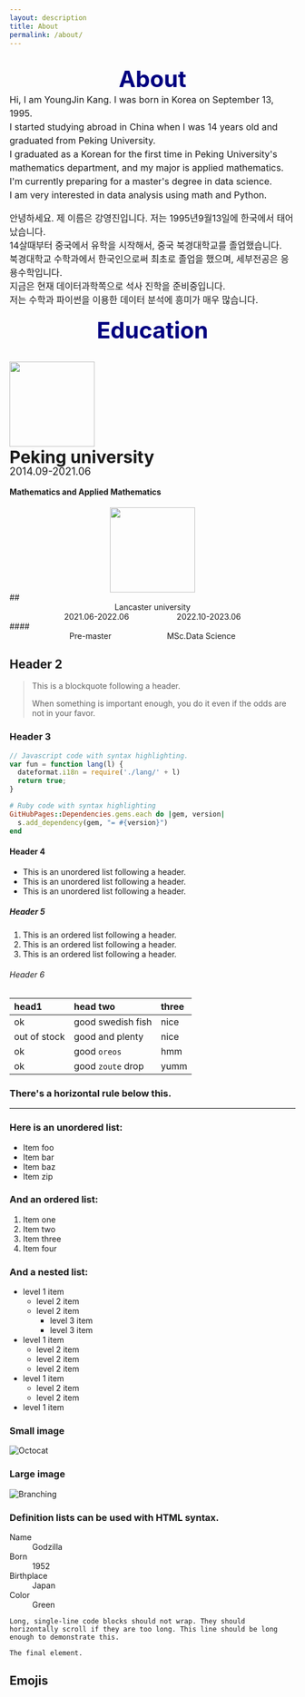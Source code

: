 ```yaml
---
layout: description
title: About
permalink: /about/
---
```


<br>
<center><span style="font-weight:bold;font-size:40px;color:navy;">About</span></center>
<span style=";font-size:16px;line-height:1.5em;">
Hi, I am YoungJin Kang. I was born in Korea on September 13, 1995.<br>
I started studying abroad in China when I was 14 years old and graduated from Peking University.<br>
I graduated as a Korean for the first time in Peking University's mathematics department, and my major is applied mathematics.<br>
I'm currently preparing for a master's degree in data science.<br>
I am very interested in data analysis using math and Python.
</span><br>
<br>
<span style=";font-size:16px;line-height:1.5em;">
안녕하세요. 제 이름은 강영진입니다. 저는 1995년9월13일에 한국에서 태어났습니다.<br>
14살때부터 중국에서 유학을 시작해서, 중국 북경대학교를 졸업했습니다.<br>
북경대학교 수학과에서 한국인으로써 최초로 졸업을 했으며, 세부전공은 응용수학입니다.<br>
지금은 현재 데이터과학쪽으로 석사 진학을 준비중입니다.<br>
저는 수학과 파이썬을 이용한 데이터 분석에 흥미가 매우 많습니다.
</span><br>
<br>

<center><span style="font-weight:bold;font-size:40px;color:navy;">Education</span></center><br>

<img src = "https://kyjmath.github.io/assets/Emogi/peking university logo.png" width="150px"><br>
<span style = "font-weight:bold;font-size:30px;">Peking university</span><br>
<span style = " font-size:18px;line-height:15px;">2014.09-2021.06</span>
#### Mathematics and Applied Mathematics<br>

<center><img src = "https://kyjmath.github.io/assets/Emogi/lancaster university logo.png" width="150px"></center>
## <center>Lancaster university</center>
<center>2021.06-2022.06&emsp;&emsp;&emsp;&emsp;&emsp;&emsp;2022.10-2023.06  </center>
#### <center>Pre-master&emsp;&emsp;&emsp;&emsp;&emsp;&emsp;&ensp;&ensp;MSc.Data Science</center>

## Header 2

> This is a blockquote following a header.
>
> When something is important enough, you do it even if the odds are not in your favor.

### Header 3

```js
// Javascript code with syntax highlighting.
var fun = function lang(l) {
  dateformat.i18n = require('./lang/' + l)
  return true;
}
```

```ruby
# Ruby code with syntax highlighting
GitHubPages::Dependencies.gems.each do |gem, version|
  s.add_dependency(gem, "= #{version}")
end
```

#### Header 4

*   This is an unordered list following a header.
*   This is an unordered list following a header.
*   This is an unordered list following a header.

##### Header 5

1.  This is an ordered list following a header.
2.  This is an ordered list following a header.
3.  This is an ordered list following a header.

###### Header 6

| head1        | head two          | three |
|:-------------|:------------------|:------|
| ok           | good swedish fish | nice  |
| out of stock | good and plenty   | nice  |
| ok           | good `oreos`      | hmm   |
| ok           | good `zoute` drop | yumm  |

### There's a horizontal rule below this.

* * *

### Here is an unordered list:

*   Item foo
*   Item bar
*   Item baz
*   Item zip

### And an ordered list:

1.  Item one
1.  Item two
1.  Item three
1.  Item four

### And a nested list:

- level 1 item
  - level 2 item
  - level 2 item
    - level 3 item
    - level 3 item
- level 1 item
  - level 2 item
  - level 2 item
  - level 2 item
- level 1 item
  - level 2 item
  - level 2 item
- level 1 item

### Small image

![Octocat](https://github.githubassets.com/images/icons/emoji/octocat.png)

### Large image

![Branching](https://guides.github.com/activities/hello-world/branching.png)


### Definition lists can be used with HTML syntax.

<dl>
<dt>Name</dt>
<dd>Godzilla</dd>
<dt>Born</dt>
<dd>1952</dd>
<dt>Birthplace</dt>
<dd>Japan</dd>
<dt>Color</dt>
<dd>Green</dd>
</dl>

```
Long, single-line code blocks should not wrap. They should horizontally scroll if they are too long. This line should be long enough to demonstrate this.
```

```
The final element.
```

## Emojis
